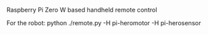 Raspberry Pi Zero W based handheld remote control


For the robot:
   python ./remote.py -H pi-heromotor -H pi-herosensor
